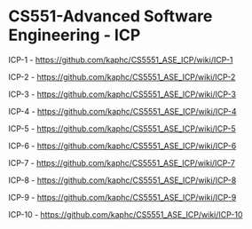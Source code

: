 #  CS551-Advanced Software Engineering - ICP
ICP-1 - https://github.com/kaphc/CS5551_ASE_ICP/wiki/ICP-1

ICP-2 - https://github.com/kaphc/CS5551_ASE_ICP/wiki/ICP-2

ICP-3 - https://github.com/kaphc/CS5551_ASE_ICP/wiki/ICP-3

ICP-4 - https://github.com/kaphc/CS5551_ASE_ICP/wiki/ICP-4

ICP-5 - https://github.com/kaphc/CS5551_ASE_ICP/wiki/ICP-5

ICP-6 - https://github.com/kaphc/CS5551_ASE_ICP/wiki/ICP-6

ICP-7 - https://github.com/kaphc/CS5551_ASE_ICP/wiki/ICP-7

ICP-8 - https://github.com/kaphc/CS5551_ASE_ICP/wiki/ICP-8

ICP-9 - https://github.com/kaphc/CS5551_ASE_ICP/wiki/ICP-9

ICP-10 - https://github.com/kaphc/CS5551_ASE_ICP/wiki/ICP-10
